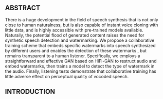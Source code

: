 ## ABSTRACT
There is a huge development in the field of speech synthesis that is not only close to human naturalness, but is also capable of instant voice cloning with little data, and is highly accessible with pre-trained models available. Naturally, the potential flood of generated content raises the need for synthetic speech detection and watermarking. We propose a collaborative training scheme that embeds specific watermarks into speech synthesized by different users and enables the detection of these watermarks , but remains transparent to a human listener. Specifically, we employs a straightforward and effective GAN based on HiFi-GAN to restruct audio and embed watermarks, then trains a model to detect the type of watermark in the audio. Finally, listening tests demonstrate that collaborative training has little adverse effect on perceptual quality of vocoded speech. 

## INTRODUCTION
